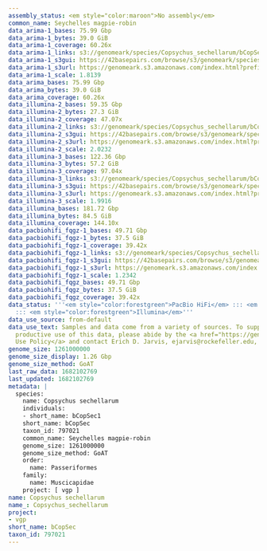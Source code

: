 ```yaml
---
assembly_status: <em style="color:maroon">No assembly</em>
common_name: Seychelles magpie-robin
data_arima-1_bases: 75.99 Gbp
data_arima-1_bytes: 39.0 GiB
data_arima-1_coverage: 60.26x
data_arima-1_links: s3://genomeark/species/Copsychus_sechellarum/bCopSec1/genomic_data/arima/<br>
data_arima-1_s3gui: https://42basepairs.com/browse/s3/genomeark/species/Copsychus_sechellarum/bCopSec1/genomic_data/arima/
data_arima-1_s3url: https://genomeark.s3.amazonaws.com/index.html?prefix=species/Copsychus_sechellarum/bCopSec1/genomic_data/arima/
data_arima-1_scale: 1.8139
data_arima_bases: 75.99 Gbp
data_arima_bytes: 39.0 GiB
data_arima_coverage: 60.26x
data_illumina-2_bases: 59.35 Gbp
data_illumina-2_bytes: 27.3 GiB
data_illumina-2_coverage: 47.07x
data_illumina-2_links: s3://genomeark/species/Copsychus_sechellarum/bCopSec2/genomic_data/illumina/<br>
data_illumina-2_s3gui: https://42basepairs.com/browse/s3/genomeark/species/Copsychus_sechellarum/bCopSec2/genomic_data/illumina/
data_illumina-2_s3url: https://genomeark.s3.amazonaws.com/index.html?prefix=species/Copsychus_sechellarum/bCopSec2/genomic_data/illumina/
data_illumina-2_scale: 2.0232
data_illumina-3_bases: 122.36 Gbp
data_illumina-3_bytes: 57.2 GiB
data_illumina-3_coverage: 97.04x
data_illumina-3_links: s3://genomeark/species/Copsychus_sechellarum/bCopSec3/genomic_data/illumina/<br>
data_illumina-3_s3gui: https://42basepairs.com/browse/s3/genomeark/species/Copsychus_sechellarum/bCopSec3/genomic_data/illumina/
data_illumina-3_s3url: https://genomeark.s3.amazonaws.com/index.html?prefix=species/Copsychus_sechellarum/bCopSec3/genomic_data/illumina/
data_illumina-3_scale: 1.9916
data_illumina_bases: 181.72 Gbp
data_illumina_bytes: 84.5 GiB
data_illumina_coverage: 144.10x
data_pacbiohifi_fqgz-1_bases: 49.71 Gbp
data_pacbiohifi_fqgz-1_bytes: 37.5 GiB
data_pacbiohifi_fqgz-1_coverage: 39.42x
data_pacbiohifi_fqgz-1_links: s3://genomeark/species/Copsychus_sechellarum/bCopSec1/genomic_data/pacbio_hifi/<br>
data_pacbiohifi_fqgz-1_s3gui: https://42basepairs.com/browse/s3/genomeark/species/Copsychus_sechellarum/bCopSec1/genomic_data/pacbio_hifi/
data_pacbiohifi_fqgz-1_s3url: https://genomeark.s3.amazonaws.com/index.html?prefix=species/Copsychus_sechellarum/bCopSec1/genomic_data/pacbio_hifi/
data_pacbiohifi_fqgz-1_scale: 1.2342
data_pacbiohifi_fqgz_bases: 49.71 Gbp
data_pacbiohifi_fqgz_bytes: 37.5 GiB
data_pacbiohifi_fqgz_coverage: 39.42x
data_status: '''<em style="color:forestgreen">PacBio HiFi</em> ::: <em style="color:forestgreen">Arima</em>
  ::: <em style="color:forestgreen">Illumina</em>'''
data_use_source: from-default
data_use_text: Samples and data come from a variety of sources. To support fair and
  productive use of this data, please abide by the <a href="https://genome10k.soe.ucsc.edu/data-use-policies/">Data
  Use Policy</a> and contact Erich D. Jarvis, ejarvis@rockefeller.edu, with any questions.
genome_size: 1261000000
genome_size_display: 1.26 Gbp
genome_size_method: GoAT
last_raw_data: 1682102769
last_updated: 1682102769
metadata: |
  species:
    name: Copsychus sechellarum
    individuals:
    - short_name: bCopSec1
    short_name: bCopSec
    taxon_id: 797021
    common_name: Seychelles magpie-robin
    genome_size: 1261000000
    genome_size_method: GoAT
    order:
      name: Passeriformes
    family:
      name: Muscicapidae
    project: [ vgp ]
name: Copsychus sechellarum
name_: Copsychus_sechellarum
project:
- vgp
short_name: bCopSec
taxon_id: 797021
---
```

